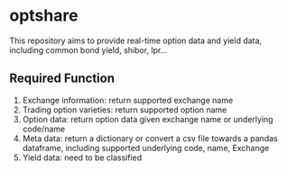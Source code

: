 # optshare
This repository aims to provide real-time option data and yield data, including common bond yield, shibor, lpr...


## Required Function
1. Exchange information: return supported exchange name
2. Trading option varieties: return supported option name
3. Option data: return option data given exchange name or underlying code/name
4. Meta data: return a dictionary or convert a csv file towards a pandas dataframe, including supported underlying code, name, Exchange
5. Yield data: need to be classified
